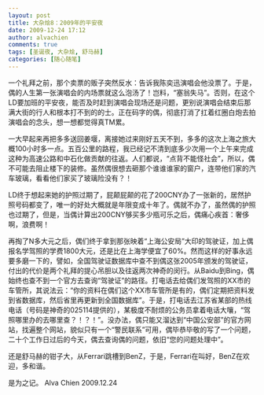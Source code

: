 ```yaml
---
layout: post
title: 大杂烩8：2009年的平安夜
date: 2009-12-24 17:12
author: alvachien
comments: true
tags: [圣诞夜, 大杂烩, 舒马赫]
categories: [随心随笔]
---
```

一个礼拜之前，那个卖票的贩子突然反水：告诉我陈奕迅演唱会他没票了。于是，偶的人生第一张演唱会的内场票就这么泡汤了！岂料，“塞翁失马”。否则，在这个LD要加班的平安夜，能否及时赶到演唱会现场还是问题，更别说演唱会结束后那满大街的行人和根本打不到的的士。正在码字的偶，彻底打消了扛着红圈白炮去拍演唱会的念头，想一想都觉得真TM累。

一大早起来再把多多送回姜堰，离接她过来刚好五天不到，多多的这次上海之旅大概100小时多一点。五百公里的路程，我已经记不清到底多少次用一个上午来完成这种为高速公路和中石化做贡献的往返。人们都说，“点背不能怪社会”，所以，偶不可能去阻止楼下的装修。虽然偶很想去砸那个谁谁谁家的窗户，连带他们家的汽车玻璃，看看他们家买了玻璃险没有？！

LD终于想起来她的护照过期了，屁颠屁颠的花了200CNY办了一张新的，居然护照号码都变了，唯一的好处大概就是年限变成十年了。偶就不办了，虽然偶的护照也过期了，但是，当偶计算出200CNY够买多少瓶可乐之后，偶痛心疾首：奢侈啊，浪费啊！

再掏了N多大元之后，偶们终于拿到那张映着“上海公安局”大印的驾驶证，加上偶报名学驾照的学费1800大元，还是比在上海学便宜了60%。然而这样的好事永远要多磨一下的，譬如，全国驾驶证数据库中查不到偶这张2005年颁发的驾驶证，付出的代价是两个礼拜的提心吊胆以及往返两次神奇的闵行。从Baidu到Bing，偶始终也查不到一个官方去查询“驾驶证”的路径。打电话去给偶们发驾照的XX市的车管所，其说法云：“你的资料在偶们这个XX市车管所是有的，偶们定期把资料发到省数据库，然后省里再更新到全国数据库”。于是，打电话去江苏省某部的热线电话（号码是神奇的025114提供的），某极度不耐烦的公务员拿着电话大嚷，“驾照哪里办的去哪里查？！？！”。没办法，偶只能又溜达到“中国公安部”的官方网站，找遍整个网站，貌似只有一个“警民联系”可用，偶毕恭毕敬的写了一个问题，二十个工作日过后的今天，偶去查询偶的问题，依旧“您的问题处理中”。

还是舒马赫的钳子大，从Ferrari跳槽到BenZ，于是，Ferrari在叫好，BenZ在欢迎，多和谐。

是为之记。
Alva Chien
2009.12.24
